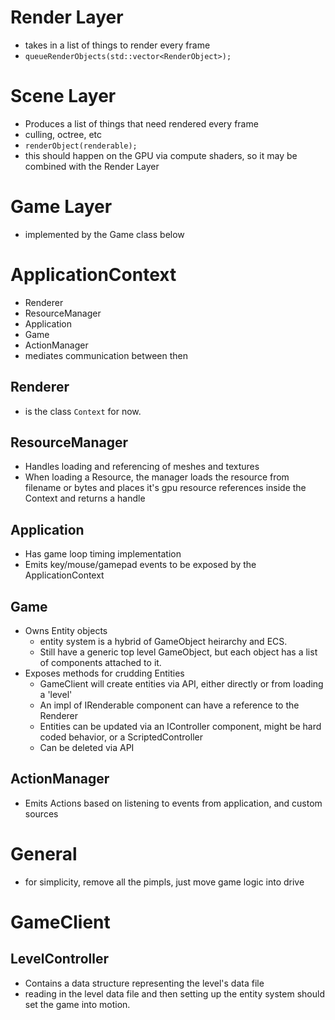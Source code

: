 # Render Layer

- takes in a list of things to render every frame
- `queueRenderObjects(std::vector<RenderObject>);`

# Scene Layer

- Produces a list of things that need rendered every frame
- culling, octree, etc
- `renderObject(renderable);`
- this should happen on the GPU via compute shaders, so it may be combined with the Render Layer

# Game Layer

- implemented by the Game class below

# ApplicationContext

- Renderer
- ResourceManager
- Application
- Game
- ActionManager
- mediates communication between then

## Renderer

- is the class `Context` for now.

## ResourceManager

- Handles loading and referencing of meshes and textures
- When loading a Resource, the manager loads the resource from filename or bytes and places it's gpu
  resource references inside the Context and returns a handle

## Application

- Has game loop timing implementation
- Emits key/mouse/gamepad events to be exposed by the ApplicationContext

## Game

- Owns Entity objects
  - entity system is a hybrid of GameObject heirarchy and ECS.
  - Still have a generic top level GameObject, but each object has a list of components attached
    to it.
- Exposes methods for crudding Entities
  - GameClient will create entities via API, either directly or from loading a 'level'
  - An impl of IRenderable component can have a reference to the Renderer
  - Entities can be updated via an IController component, might be hard coded behavior, or a ScriptedController
  - Can be deleted via API

## ActionManager

- Emits Actions based on listening to events from application, and custom sources

# General

- for simplicity, remove all the pimpls, just move game logic into drive

# GameClient

## LevelController

- Contains a data structure representing the level's data file
- reading in the level data file and then setting up the entity system should set the game into motion.

